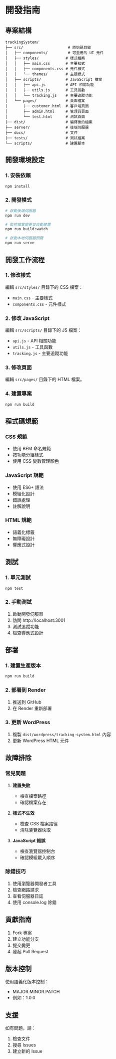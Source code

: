 # 開發指南

## 專案結構

```
trackingSystem/
├── src/                    # 原始碼目錄
│   ├── components/         # 可重用的 UI 元件
│   ├── styles/            # 樣式檔案
│   │   ├── main.css       # 主要樣式
│   │   ├── components.css # 元件樣式
│   │   └── themes/        # 主題樣式
│   ├── scripts/           # JavaScript 檔案
│   │   ├── api.js         # API 相關功能
│   │   ├── utils.js       # 工具函數
│   │   └── tracking.js    # 主要追蹤功能
│   └── pages/             # 頁面檔案
│       ├── customer.html  # 客戶端頁面
│       ├── admin.html     # 管理員頁面
│       └── test.html      # 測試頁面
├── dist/                  # 編譯後的檔案
├── server/                # 後端伺服器
├── docs/                  # 文件
├── tests/                 # 測試檔案
└── scripts/               # 建置腳本
```

## 開發環境設定

### 1. 安裝依賴

```bash
npm install
```

### 2. 開發模式

```bash
# 啟動後端伺服器
npm run dev

# 監控檔案變更並自動建置
npm run build:watch

# 啟動本地伺服器預覽
npm run serve
```

## 開發工作流程

### 1. 修改樣式

編輯 `src/styles/` 目錄下的 CSS 檔案：

- `main.css` - 主要樣式
- `components.css` - 元件樣式

### 2. 修改 JavaScript

編輯 `src/scripts/` 目錄下的 JS 檔案：

- `api.js` - API 相關功能
- `utils.js` - 工具函數
- `tracking.js` - 主要追蹤功能

### 3. 修改頁面

編輯 `src/pages/` 目錄下的 HTML 檔案。

### 4. 建置專案

```bash
npm run build
```

## 程式碼規範

### CSS 規範

- 使用 BEM 命名規範
- 按功能分組樣式
- 使用 CSS 變數管理顏色

### JavaScript 規範

- 使用 ES6+ 語法
- 模組化設計
- 錯誤處理
- 註解說明

### HTML 規範

- 語義化標籤
- 無障礙設計
- 響應式設計

## 測試

### 1. 單元測試

```bash
npm test
```

### 2. 手動測試

1. 啟動開發伺服器
2. 訪問 http://localhost:3001
3. 測試追蹤功能
4. 檢查響應式設計

## 部署

### 1. 建置生產版本

```bash
npm run build
```

### 2. 部署到 Render

1. 推送到 GitHub
2. 在 Render 重新部署

### 3. 更新 WordPress

1. 複製 `dist/wordpress/tracking-system.html` 內容
2. 更新 WordPress HTML 元件

## 故障排除

### 常見問題

1. **建置失敗**

   - 檢查檔案路徑
   - 確認檔案存在

2. **樣式不生效**

   - 檢查 CSS 檔案路徑
   - 清除瀏覽器快取

3. **JavaScript 錯誤**
   - 檢查瀏覽器控制台
   - 確認模組載入順序

### 除錯技巧

1. 使用瀏覽器開發者工具
2. 檢查網路請求
3. 查看伺服器日誌
4. 使用 console.log 除錯

## 貢獻指南

1. Fork 專案
2. 建立功能分支
3. 提交變更
4. 發起 Pull Request

## 版本控制

使用語義化版本控制：

- MAJOR.MINOR.PATCH
- 例如：1.0.0

## 支援

如有問題，請：

1. 檢查文件
2. 搜尋 Issues
3. 建立新的 Issue
